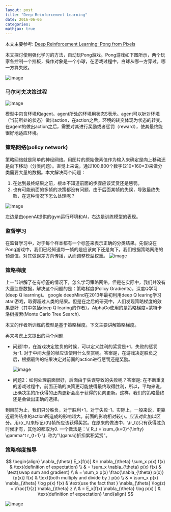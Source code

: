 ```yaml
---
layout: post
title: "Deep Reinforcement Learning"
date: 2016-06-05
categories:
mathjax: true 
---
```


本文主要参考: [Deep Reinforcement Learning: Pong from Pixels](http://karpathy.github.io/2016/05/31/rl/)

本文探讨使用强化学习的方法，自动玩Pong游戏。Pong游戏如下图所示，两个玩家各控制一个挡板，操作对象是一个小球，在游戏过程中，白球从哪一方穿过，哪一方算失败。

![image](http://vsooda.github.io/assets/rl/pong.gif)


### 马尔可夫决策过程
![image](http://vsooda.github.io/assets/rl/mdp.png)

模型中包含环境和agent。agent所处的环境用状态S表示。agent可以针对环境（当前所处的状态）做出action，在action之后，环境的转变体现为状态的转变。在agent的做出action之后，需要对其进行奖励或者惩罚（reward），使其最终能很好地适应环境。



### 策略网络(policy network)

策略网络就是简单的神经网络。用图片的原始像素值作为输入来确定是向上移动还是向下移动（分类问题）。直觉上来说，通过100,800个数字(210\*160\*3)来做分类需要大量的数据。本文解决两个问题：

1. 在达到最终结果之前，根本不知道前面的步骤应该奖赏还是惩罚。
2. 也有可能前面的多帧的决策都没有问题，由于后面某帧的失误，导致最终失败，在这种情况下怎么处理呢？

![image](http://vsooda.github.io/assets/rl/policy.png)

左边是由openAI提供的gym运行环境和AI，右边是训练模型的表现。

### 监督学习
在监督学习中，对于每个样本都有一个标签来表示正确的分类结果。先假设在Pong游戏中，我们已经知道每一帧的是应该向下还是向下。我们根据策略网络的预测值，对其做误差方向传播，从而调整模型权重。
![image](http://vsooda.github.io/assets/rl/sl.png)



### 策略梯度
上一节讲解了在有标签的情况下，怎么学习策略网络。但是在实际中，我们并没有大量监督数据，解决这个问题的是：策略梯度(Policy Gradients)，深度Q学习 (deep Q learning)。 google deepMind在2013年最初利用deep Q learing学习atari游戏，取得超过人类的结果。但是在之后的研究中，人们发现策略梯度的效果更好（其中包括deep Q learing的作者）。AlphaGo使用的是策略梯度+蒙特卡洛树搜索(Monte Carlo Tree Search).

本文的作者所训练的模型是基于策略梯度。下文主要讲解策略梯度。

再来考虑上文提出的两个问题.

* 问题1中，在游戏决定胜负的时候，可以定义胜利的奖赏是+1，失败的惩罚为-1. 对于中间大量的帧应该使用什么奖赏呢。答案是，在游戏决定胜负之后，根据最终的结果决定对前面的action进行惩罚还是奖励。

	![image](http://vsooda.github.io/assets/rl/episodes.png)

* 问题2：如何处理前面很好，后面由于失误导致的失败呢？答案是: 在不断重复的游戏过程中，前面正确的决策更可能使得最终取得胜利，所以，平均来说，正确决策的所获得的正向更新会高于获得的负向更新。这样，我们的策略最终还是会做出正确的选择。


到目前为止，我们只分胜负，对于胜利+1，对于失败-1。实际上，一般来说，更靠近最终结束的action所造成的影响越大。前面的影响相对较小。应该对此加以区分。用\\(r\_t\\)来标记\\(t\\)帧所应该获得奖赏。在原来的做法中，\\(r\_t\\)只有获得胜负时候才有，其他的都取为0. 一个做法是：\\( R\_t = \sum\_{k=0}^{\infty} \gamma^t r\_{t+1} \\). 称为"\\(gama\\)折扣累积奖赏"。

### 策略梯度推导

$$
\begin{align}
\nabla_{\theta} E_x[f(x)] &= \nabla_{\theta} \sum_x p(x) f(x) & \text{definition of expectation} \\
& = \sum_x \nabla_{\theta} p(x) f(x) & \text{swap sum and gradient} \\
& = \sum_x p(x) \frac{\nabla_{\theta} p(x)}{p(x)} f(x) & \text{both multiply and divide by } p(x) \\
& = \sum_x p(x) \nabla_{\theta} \log p(x) f(x) & \text{use the fact that } \nabla_{\theta} \log(z) = \frac{1}{z} \nabla_{\theta} z \\
& = E_x[f(x) \nabla_{\theta} \log p(x) ] & \text{definition of expectation}
\end{align}
$$



![image](http://vsooda.github.io/assets/rl/pg.png)



<!--<script type="text/javascript" src="//cdn.mathjax.org/mathjax/latest/MathJax.js?config=TeX-AMS-MML_HTMLorMML"></script>
-->
<!--<script src="https://gist.github.com/vsooda/68b0b07ea31c441684ac73af3dea449c.js"></script>-->